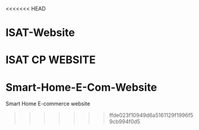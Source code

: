 <<<<<<< HEAD
# ISAT-Website
 ISAT CP WEBSITE
=======
# Smart-Home-E-Com-Website
Smart Home E-commerce website
>>>>>>> ffde023f10949d6a5161129f1996f59cb994f0d5
